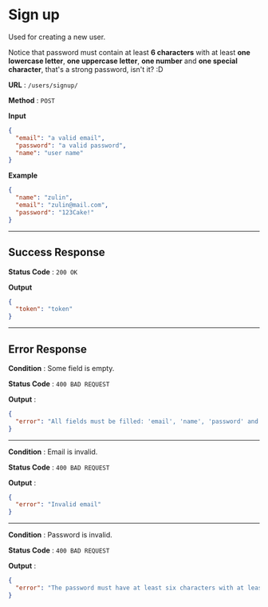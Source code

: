 # Sign up

Used for creating a new user.

Notice that password must contain at least **6 characters** with at least **one lowercase letter**, **one uppercase letter**, **one number** and **one special character**, that's a strong password, isn't it? :D

**URL** : `/users/signup/`

**Method** : `POST`

**Input**

```json
{
  "email": "a valid email",
  "password": "a valid password",
  "name": "user name"
}
```

**Example**

```json
{
  "name": "zulin",
  "email": "zulin@mail.com",
  "password": "123Cake!"
}
```

---

## Success Response

**Status Code** : `200 OK`

**Output**

```json
{
  "token": "token"
}
```

---

## Error Response

**Condition** : Some field is empty.

**Status Code** : `400 BAD REQUEST`

**Output** :

```json
{
  "error": "All fields must be filled: 'email', 'name', 'password' and 'role'"
}
```

---

**Condition** : Email is invalid.

**Status Code** : `400 BAD REQUEST`

**Output** :

```json
{
  "error": "Invalid email"
}
```

---

**Condition** : Password is invalid.

**Status Code** : `400 BAD REQUEST`

**Output** :

```json
{
  "error": "The password must have at least six characters with at least one lowercase letter, one uppercase letter, one number and one special character"
}
```
